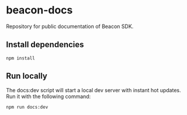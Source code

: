 # beacon-docs
Repository for public documentation of Beacon SDK.

## Install dependencies 
```
npm install
```

## Run locally
The docs:dev script will start a local dev server with instant hot updates. 
Run it with the following command:
```
npm run docs:dev

```